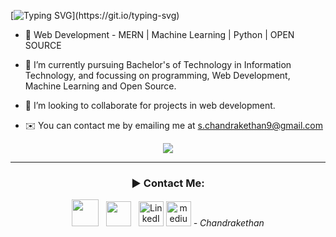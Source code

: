 [![Typing SVG](https://readme-typing-svg.herokuapp.com?font=Fira+Code&pause=1000&random=false&width=520&lines=Hi+%F0%9F%91%8B%2C+I+am+Chandrakethan+From+Hyderabad.)](https://git.io/typing-svg)
- 👀 Web Development - MERN |
     Machine Learning | Python |
     OPEN SOURCE
     
- 🌱 I’m currently pursuing Bachelor's of Technology in Information Technology, and focussing on programming, Web Development, Machine Learning and Open Source.
- 🍻 I’m looking to collaborate for projects in web development.
- ✉️ You can contact me by emailing me at s.chandrakethan9@gmail.com 

<p align="center">
 <a href="https://git.io/streak-stats">
    <img src="http://github-readme-streak-stats.herokuapp.com?user=chandrakethan27&theme=react&background=0d1117&border=666">
  </a>
  <br>
</p>
<hr>
 <h3 align = "center">► Contact Me:</h3>
<p align='middle'>
<a href="https://instagram.com/chandrakethan27"><img height="43" src="https://img.icons8.com/nolan/64/instagram-new.png"/></a>&nbsp;&nbsp;
<a href="https://twitter.com/chandrakethan27"><img height="40" src="https://img.icons8.com/office/40/000000/twitter.png"/></a>&nbsp;&nbsp;
<a href="https://www.linkedin.com/in/chandrakethan-sivarathri-a90924219/"><img alt="LinkedIn" height="40" width="40" src="https://img.icons8.com/ultraviolet/40/000000/linkedin.png"/></a>
<a href="https://medium.com/@s.chandrakethan9"><img height="40" width="40" alt="medium.com" src="https://cdn-icons.flaticon.com/png/512/4401/premium/4401405.png?token=exp=1643025995~hmac=29c2d6a126e56ed5b7bc0c68429b83be"/><a>
<i>- Chandrakethan</i>
</p>
